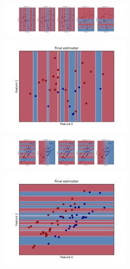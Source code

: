 <p align="center">
  <img width="400" src="plots/Q7_Fig1.png">
</p>

<p align="center">
  <img width="400" src="plots/Q7_Fig2.png">
</p>

<p align="center">
  <img width="400" src="plots/rfc_Fig1.png">
</p>

<p align="center">
  <img width="400" src="plots/rfc_Fig2.png">
</p>

